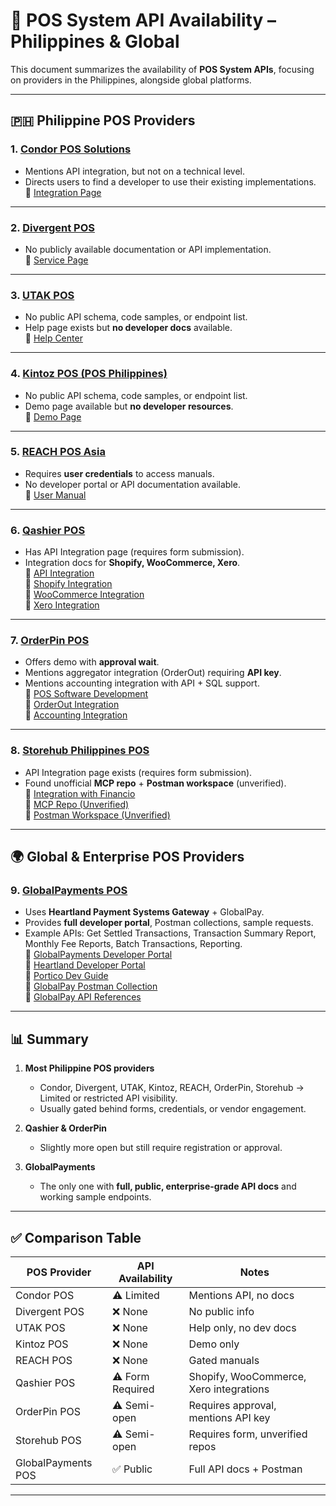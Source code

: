 # 📌 POS System API Availability – Philippines & Global

This document summarizes the availability of **POS System APIs**, focusing on providers in the Philippines, alongside global platforms.  

---

## 🇵🇭 Philippine POS Providers

### 1. [Condor POS Solutions](./Condor%20POS%20Solutions)
- Mentions API integration, but not on a technical level.  
- Directs users to find a developer to use their existing implementations.  
🔗 [Integration Page](https://condorpossolutions.ph/integrate-pos-with-website/)


---

### 2. [Divergent POS](./Divergent%20POS)
- No publicly available documentation or API implementation.  
🔗 [Service Page](https://divergentechphil.com/services/fast-pos/)

---

### 3. [UTAK POS](./UTAKPOS)
- No public API schema, code samples, or endpoint list.  
- Help page exists but **no developer docs** available.  
🔗 [Help Center](https://utak.io/help)

---

### 4. [Kintoz POS (POS Philippines)](./POS%20Philippines%20Kintoz)
- No public API schema, code samples, or endpoint list.  
- Demo page available but **no developer resources**.  
🔗 [Demo Page](https://pos.kintoz.com/home/demo)

---

### 5. [REACH POS Asia](./REACH%20POS%20Asia)
- Requires **user credentials** to access manuals.  
- No developer portal or API documentation available.  
🔗 [User Manual](https://www.reachposasia.com/retail-pos-user-manual)

---

### 6. [Qashier POS](./Qashier)
- Has API Integration page (requires form submission).  
- Integration docs for **Shopify, WooCommerce, Xero**.  
🔗 [API Integration](https://qashier.com/ph/api-integration/)  
🔗 [Shopify Integration](https://support.qashier.com/en/articles/6039667-how-to-integrate-shopify-with-qashier)  
🔗 [WooCommerce Integration](https://support.qashier.com/en/articles/4964720-how-to-integrate-woocommerce-with-qashier)  
🔗 [Xero Integration](https://support.qashier.com/en/articles/7923761-how-to-integrate-xero-with-qashier)

---

### 7. [OrderPin POS](./OrderPin%20POS)
- Offers demo with **approval wait**.  
- Mentions aggregator integration (OrderOut) requiring **API key**.  
- Mentions accounting integration with API + SQL support.  
🔗 [POS Software Development](https://www.orderpin.co/pos-software-development/)  
🔗 [OrderOut Integration](https://helpcenter.orderpin.co/docs/Order-Out-intergration)  
🔗 [Accounting Integration](https://helpcenter.orderpin.co/docs/Accounting-integration-Sdzx)

---

### 8. [Storehub Philippines POS](./StorehubPhilippines)
- API Integration page exists (requires form submission).  
- Found unofficial **MCP repo** + **Postman workspace** (unverified).  
🔗 [Integration with Financio](https://care.storehub.com/en/articles/5727084-financio-how-to-integrate-with-storehub)  
🔗 [MCP Repo (Unverified)](https://lobechat.com/discover/mcp/je-bobeep-storehub-backoffice-mcp?activeTab=deployment)  
🔗 [Postman Workspace (Unverified)](https://www.postman.com/lentasia/storehub-api/overview)

---

## 🌍 Global & Enterprise POS Providers 

### 9. [GlobalPayments POS](./GlobalPayments)
- Uses **Heartland Payment Systems Gateway** + GlobalPay.  
- Provides **full developer portal**, Postman collections, sample requests.  
- Example APIs: Get Settled Transactions, Transaction Summary Report, Monthly Fee Reports, Batch Transactions, Reporting.  
🔗 [GlobalPayments Developer Portal](https://www.globalpayments.com/developers)  
🔗 [Heartland Developer Portal](https://developer.heartlandpaymentsystems.com/)  
🔗 [Portico Dev Guide](https://cert.api2.heartlandportico.com/Gateway/PorticoDevGuide/build/PorticoDeveloperGuide)  
🔗 [GlobalPay Postman Collection](https://developer.globalpay.com/api/postman-collection/overview)  
🔗 [GlobalPay API References](https://developer.globalpay.com/api/references-overview)

---

## 📊 Summary

1. **Most Philippine POS providers**  
   - Condor, Divergent, UTAK, Kintoz, REACH, OrderPin, Storehub → Limited or restricted API visibility.  
   - Usually gated behind forms, credentials, or vendor engagement.  

2. **Qashier & OrderPin**  
   - Slightly more open but still require registration or approval.  

3. **GlobalPayments**  
   - The only one with **full, public, enterprise-grade API docs** and working sample endpoints.  

---

## ✅ Comparison Table

| POS Provider        | API Availability | Notes |
|---------------------|------------------|-------|
| Condor POS          | ⚠️ Limited       | Mentions API, no docs |
| Divergent POS       | ❌ None          | No public info |
| UTAK POS            | ❌ None          | Help only, no dev docs |
| Kintoz POS          | ❌ None          | Demo only |
| REACH POS           | ❌ None          | Gated manuals |
| Qashier POS         | ⚠️ Form Required | Shopify, WooCommerce, Xero integrations |
| OrderPin POS        | ⚠️ Semi-open     | Requires approval, mentions API key |
| Storehub POS        | ⚠️ Semi-open     | Requires form, unverified repos |
| GlobalPayments POS  | ✅ Public        | Full API docs + Postman |

---

